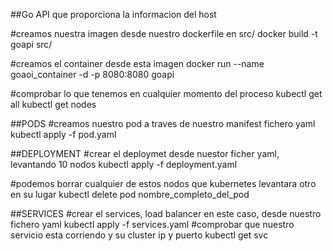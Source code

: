 ##Go API que proporciona la informacion del host

#creamos nuestra imagen desde nuestro dockerfile en src/
docker build -t goapi src/

#creamos el container desde esta imagen
docker run --name goaoi_container -d -p 8080:8080 goapi


#comprobar lo que tenemos en cualquier momento del proceso
kubectl get all
kubectl get nodes

##PODS
#creamos nuestro pod a traves de nuestro manifest fichero yaml
kubectl apply -f pod.yaml

##DEPLOYMENT
#crear el deploymet desde nuestor ficher yaml, levantando 10 nodos
kubectl apply -f deployment.yaml

#podemos borrar cualquier de estos nodos que kubernetes levantara otro en su lugar
kubectl delete pod nombre_completo_del_pod

##SERVICES
#crear el services, load balancer en este caso, desde nuestro fichero yaml
kubectl apply -f services.yaml
#comprobar que nuestro servicio esta corriendo y su cluster ip y puerto
kubectl get svc
